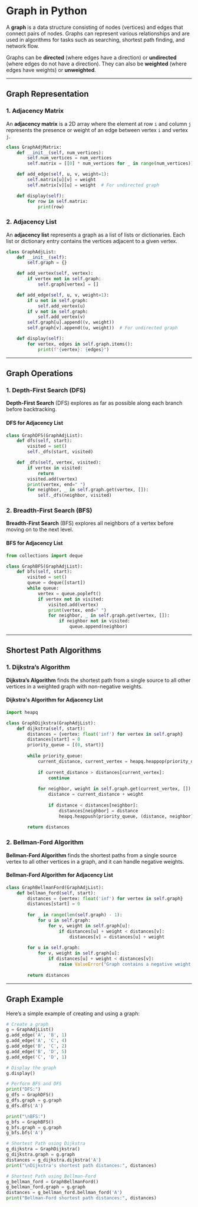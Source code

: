 # Graph in Python

A **graph** is a data structure consisting of nodes (vertices) and edges that connect pairs of nodes. Graphs can represent various relationships and are used in algorithms for tasks such as searching, shortest path finding, and network flow.

Graphs can be **directed** (where edges have a direction) or **undirected** (where edges do not have a direction). They can also be **weighted** (where edges have weights) or **unweighted**.

---

## Graph Representation

### 1. Adjacency Matrix

An **adjacency matrix** is a 2D array where the element at row `i` and column `j` represents the presence or weight of an edge between vertex `i` and vertex `j`.

```python
class GraphAdjMatrix:
    def __init__(self, num_vertices):
        self.num_vertices = num_vertices
        self.matrix = [[0] * num_vertices for _ in range(num_vertices)]

    def add_edge(self, u, v, weight=1):
        self.matrix[u][v] = weight
        self.matrix[v][u] = weight  # For undirected graph

    def display(self):
        for row in self.matrix:
            print(row)
```

### 2. Adjacency List

An **adjacency list** represents a graph as a list of lists or dictionaries. Each list or dictionary entry contains the vertices adjacent to a given vertex.

```python
class GraphAdjList:
    def __init__(self):
        self.graph = {}

    def add_vertex(self, vertex):
        if vertex not in self.graph:
            self.graph[vertex] = []

    def add_edge(self, u, v, weight=1):
        if u not in self.graph:
            self.add_vertex(u)
        if v not in self.graph:
            self.add_vertex(v)
        self.graph[u].append((v, weight))
        self.graph[v].append((u, weight))  # For undirected graph

    def display(self):
        for vertex, edges in self.graph.items():
            print(f"{vertex}: {edges}")
```

---

## Graph Operations

### 1. Depth-First Search (DFS)

**Depth-First Search** (DFS) explores as far as possible along each branch before backtracking.

#### DFS for Adjacency List

```python
class GraphDFS(GraphAdjList):
    def dfs(self, start):
        visited = set()
        self._dfs(start, visited)

    def _dfs(self, vertex, visited):
        if vertex in visited:
            return
        visited.add(vertex)
        print(vertex, end=" ")
        for neighbor, _ in self.graph.get(vertex, []):
            self._dfs(neighbor, visited)
```

### 2. Breadth-First Search (BFS)

**Breadth-First Search** (BFS) explores all neighbors of a vertex before moving on to the next level.

#### BFS for Adjacency List

```python
from collections import deque

class GraphBFS(GraphAdjList):
    def bfs(self, start):
        visited = set()
        queue = deque([start])
        while queue:
            vertex = queue.popleft()
            if vertex not in visited:
                visited.add(vertex)
                print(vertex, end=" ")
                for neighbor, _ in self.graph.get(vertex, []):
                    if neighbor not in visited:
                        queue.append(neighbor)
```

---

## Shortest Path Algorithms

### 1. Dijkstra’s Algorithm

**Dijkstra’s Algorithm** finds the shortest path from a single source to all other vertices in a weighted graph with non-negative weights.

#### Dijkstra's Algorithm for Adjacency List

```python
import heapq

class GraphDijkstra(GraphAdjList):
    def dijkstra(self, start):
        distances = {vertex: float('inf') for vertex in self.graph}
        distances[start] = 0
        priority_queue = [(0, start)]
        
        while priority_queue:
            current_distance, current_vertex = heapq.heappop(priority_queue)
            
            if current_distance > distances[current_vertex]:
                continue
            
            for neighbor, weight in self.graph.get(current_vertex, []):
                distance = current_distance + weight
                
                if distance < distances[neighbor]:
                    distances[neighbor] = distance
                    heapq.heappush(priority_queue, (distance, neighbor))
        
        return distances
```

### 2. Bellman-Ford Algorithm

**Bellman-Ford Algorithm** finds the shortest paths from a single source vertex to all other vertices in a graph, and it can handle negative weights.

#### Bellman-Ford Algorithm for Adjacency List

```python
class GraphBellmanFord(GraphAdjList):
    def bellman_ford(self, start):
        distances = {vertex: float('inf') for vertex in self.graph}
        distances[start] = 0
        
        for _ in range(len(self.graph) - 1):
            for u in self.graph:
                for v, weight in self.graph[u]:
                    if distances[u] + weight < distances[v]:
                        distances[v] = distances[u] + weight
        
        for u in self.graph:
            for v, weight in self.graph[u]:
                if distances[u] + weight < distances[v]:
                    raise ValueError("Graph contains a negative weight cycle")
        
        return distances
```

---

## Graph Example

Here’s a simple example of creating and using a graph:

```python
# Create a graph
g = GraphAdjList()
g.add_edge('A', 'B', 1)
g.add_edge('A', 'C', 4)
g.add_edge('B', 'C', 2)
g.add_edge('B', 'D', 5)
g.add_edge('C', 'D', 1)

# Display the graph
g.display()

# Perform BFS and DFS
print("DFS:")
g_dfs = GraphDFS()
g_dfs.graph = g.graph
g_dfs.dfs('A')

print("\nBFS:")
g_bfs = GraphBFS()
g_bfs.graph = g.graph
g_bfs.bfs('A')

# Shortest Path using Dijkstra
g_dijkstra = GraphDijkstra()
g_dijkstra.graph = g.graph
distances = g_dijkstra.dijkstra('A')
print("\nDijkstra's shortest path distances:", distances)

# Shortest Path using Bellman-Ford
g_bellman_ford = GraphBellmanFord()
g_bellman_ford.graph = g.graph
distances = g_bellman_ford.bellman_ford('A')
print("Bellman-Ford shortest path distances:", distances)
```

